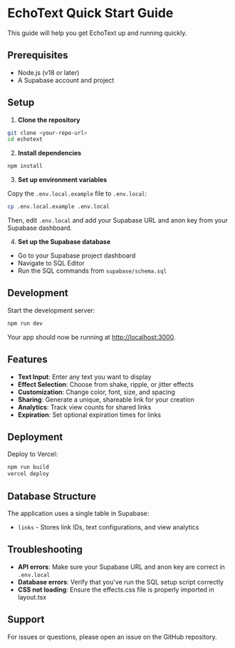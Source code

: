 # EchoText Quick Start Guide

This guide will help you get EchoText up and running quickly.

## Prerequisites

- Node.js (v18 or later)
- A Supabase account and project

## Setup

1. **Clone the repository**

```bash
git clone <your-repo-url>
cd echotext
```

2. **Install dependencies**

```bash
npm install
```

3. **Set up environment variables**

Copy the `.env.local.example` file to `.env.local`:

```bash
cp .env.local.example .env.local
```

Then, edit `.env.local` and add your Supabase URL and anon key from your Supabase dashboard.

4. **Set up the Supabase database**

- Go to your Supabase project dashboard
- Navigate to SQL Editor
- Run the SQL commands from `supabase/schema.sql`

## Development

Start the development server:

```bash
npm run dev
```

Your app should now be running at [http://localhost:3000](http://localhost:3000).

## Features

- **Text Input**: Enter any text you want to display
- **Effect Selection**: Choose from shake, ripple, or jitter effects
- **Customization**: Change color, font, size, and spacing
- **Sharing**: Generate a unique, shareable link for your creation
- **Analytics**: Track view counts for shared links
- **Expiration**: Set optional expiration times for links

## Deployment

Deploy to Vercel:

```bash
npm run build
vercel deploy
```

## Database Structure

The application uses a single table in Supabase:

- `links` - Stores link IDs, text configurations, and view analytics

## Troubleshooting

- **API errors**: Make sure your Supabase URL and anon key are correct in `.env.local`
- **Database errors**: Verify that you've run the SQL setup script correctly
- **CSS not loading**: Ensure the effects.css file is properly imported in layout.tsx

## Support

For issues or questions, please open an issue on the GitHub repository. 